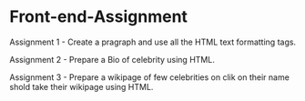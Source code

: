 # Front-end-Assignment
Assignment 1 - Create a pragraph and use all the HTML text formatting tags.

Assignment 2 - Prepare a Bio of celebrity using HTML.

Assignment 3 - Prepare a wikipage of few celebrities on clik on their name shold take their wikipage using HTML.
